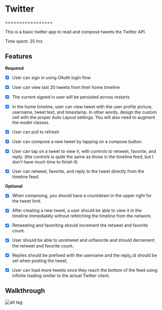 # Twitter
=================

This is a basic twitter app to read and compose tweets the Twitter API.

Time spent: 25 hrs

## Features

<b>Required</b>

- [x] User can sign in using OAuth login flow

- [x] User can view last 20 tweets from their home timeline

- [x] The current signed in user will be persisted across restarts

- [x] In the home timeline, user can view tweet with the user profile picture, username, tweet text, and timestamp. In other words, design the custom cell with the proper Auto Layout settings. You will also need to augment the model classes.

- [x] User can pull to refresh

- [x] User can compose a new tweet by tapping on a compose button. 

- [x] User can tap on a tweet to view it, with controls to retweet, favorite, and reply. (the controls is quite the same as those in the timeline feed, but I don't have much time to finish it)

- [x] User can retweet, favorite, and reply to the tweet directly from the timeline feed.

<b>Optional </b>

- [x] When composing, you should have a countdown in the upper right for the tweet limit.

- [x] After creating a new tweet, a user should be able to view it in the timeline immediately without refetching the timeline from the network.

- [x] Retweeting and favoriting should increment the retweet and favorite count.

- [x] User should be able to unretweet and unfavorite and should decrement the retweet and favorite count.

- [x] Replies should be prefixed with the username and the reply_id should be set when posting the tweet,

- [x] User can load more tweets once they reach the bottom of the feed using infinite loading similar to the actual Twitter client.

## Walkthrough
![alt tag](https://github.com/vuminhkhang1995/Twitter-Client/blob/master/Walkthrough.gif)
